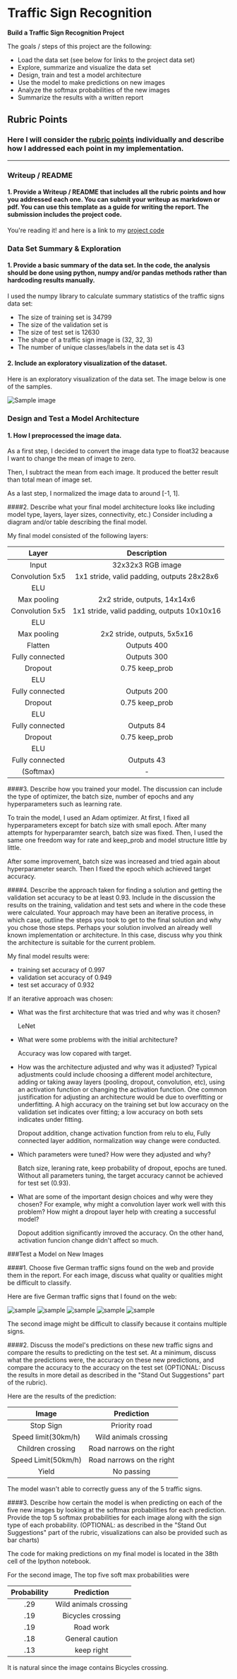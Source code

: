 # **Traffic Sign Recognition**

**Build a Traffic Sign Recognition Project**

The goals / steps of this project are the following:
* Load the data set (see below for links to the project data set)
* Explore, summarize and visualize the data set
* Design, train and test a model architecture
* Use the model to make predictions on new images
* Analyze the softmax probabilities of the new images
* Summarize the results with a written report

## Rubric Points
### Here I will consider the [rubric points](https://review.udacity.com/#!/rubrics/481/view) individually and describe how I addressed each point in my implementation.  

---
### Writeup / README

#### 1. Provide a Writeup / README that includes all the rubric points and how you addressed each one. You can submit your writeup as markdown or pdf. You can use this template as a guide for writing the report. The submission includes the project code.

You're reading it! and here is a link to my [project code](https://github.com/hiromichinomata/CarND-Traffic-Sign-Classifier-Project/blob/master/Traffic_Sign_Classifier.ipynb)

### Data Set Summary & Exploration

#### 1. Provide a basic summary of the data set. In the code, the analysis should be done using python, numpy and/or pandas methods rather than hardcoding results manually.

I used the numpy library to calculate summary statistics of the traffic
signs data set:

* The size of training set is 34799
* The size of the validation set is
* The size of test set is 12630
* The shape of a traffic sign image is (32, 32, 3)
* The number of unique classes/labels in the data set is 43

#### 2. Include an exploratory visualization of the dataset.

Here is an exploratory visualization of the data set. The image below is one of the samples.

![Sample image](./sample.png)

### Design and Test a Model Architecture

#### 1. How I preprocessed the image data.

As a first step, I decided to convert the image data type to float32 beacause I want to change the mean of image to zero.

Then, I subtract the mean from each image.
It produced the better result than total mean of image set.

As a last step, I normalized the image data to around [-1, 1].

####2. Describe what your final model architecture looks like including model type, layers, layer sizes, connectivity, etc.) Consider including a diagram and/or table describing the final model.

My final model consisted of the following layers:

| Layer         		|     Description	        					|
| :---------------------:	|   :---------------------------------------------------------:	|
| Input         		| 32x32x3 RGB image   					        |
| Convolution 5x5  	| 1x1 stride, valid padding, outputs 28x28x6	|
| ELU			|										|
| Max pooling	      	| 2x2 stride, outputs, 14x14x6				|
| Convolution 5x5	| 1x1 stride, valid padding, outputs 10x10x16	|
| ELU			| 		     								|
| Max pooling		| 2x2 stride, outputs, 5x5x16 				|
| Flatten			| Outputs 400 								|
| Fully connected	| Outputs 300								|
| Dropout			| 0.75 keep_prob							|
| ELU			| 										|
| Fully connected	| Outputs 200								|
| Dropout			| 0.75 keep_prob							|
| ELU			| 										|
| Fully connected	| Outputs 84								|
| Dropout			| 0.75 keep_prob							|
| ELU			| 										|
| Fully connected	| Outputs 43								|
| (Softmax)		| 		-						|

####3. Describe how you trained your model. The discussion can include the type of optimizer, the batch size, number of epochs and any hyperparameters such as learning rate.

To train the model, I used an Adam optimizer.
At first, I fixed all hyperparameters except for batch size with small epoch.
After many attempts for hyperparamter search, batch size was fixed.
Then, I used the same one freedom way for rate and keep_prob and model structure little by little.

After some improvement, batch size was increased and tried again about hyperparameter search.
Then I fixed the epoch which achieved target accuracy.

####4. Describe the approach taken for finding a solution and getting the validation set accuracy to be at least 0.93. Include in the discussion the results on the training, validation and test sets and where in the code these were calculated. Your approach may have been an iterative process, in which case, outline the steps you took to get to the final solution and why you chose those steps. Perhaps your solution involved an already well known implementation or architecture. In this case, discuss why you think the architecture is suitable for the current problem.

My final model results were:
* training set accuracy of 0.997
* validation set accuracy of 0.949
* test set accuracy of 0.932

If an iterative approach was chosen:
* What was the first architecture that was tried and why was it chosen?

  LeNet

* What were some problems with the initial architecture?

  Accuracy was low copared with target.

* How was the architecture adjusted and why was it adjusted? Typical adjustments could include choosing a different model architecture, adding or taking away layers (pooling, dropout, convolution, etc), using an activation function or changing the activation function. One common justification for adjusting an architecture would be due to overfitting or underfitting. A high accuracy on the training set but low accuracy on the validation set indicates over fitting; a low accuracy on both sets indicates under fitting.

  Dropout addition, change activation function from relu to elu, Fully connected layer addition, normalization way change were conducted.

* Which parameters were tuned? How were they adjusted and why?

  Batch size, leraning rate, keep probability of dropout, epochs are tuned.
  Without all parameters tuning, the target accuracy cannot be achieved for test set (0.93).

* What are some of the important design choices and why were they chosen? For example, why might a convolution layer work well with this problem? How might a dropout layer help with creating a successful model?

   Dopout addition significantly imroved the accuracy.
   On the other hand, activation funcion change didn't affect so much.

###Test a Model on New Images

####1. Choose five German traffic signs found on the web and provide them in the report. For each image, discuss what quality or qualities might be difficult to classify.

Here are five German traffic signs that I found on the web:

![sample](/images/0.jpg)
![sample](/images/1.jpg)
![sample](/images/2.jpg)
![sample](/images/3.jpg)
![sample](/images/4.jpg)

The second image might be difficult to classify because it contains multiple signs.

####2. Discuss the model's predictions on these new traffic signs and compare the results to predicting on the test set. At a minimum, discuss what the predictions were, the accuracy on these new predictions, and compare the accuracy to the accuracy on the test set (OPTIONAL: Discuss the results in more detail as described in the "Stand Out Suggestions" part of the rubric).

Here are the results of the prediction:

| Image			        |     Prediction	        					|
|:---------------------:|:---------------------------------------------:|
| Stop Sign      		| Priority road   									|
| Speed limit(30km/h)     			| Wild animals crossing 										|
| Children crossing					| Road narrows on the right											|
| Speed Limit(50km/h)	      		| Road narrows on the right					 				|
| Yield			| No passing      							|


The model wasn't able to correctly guess any of the 5 traffic signs.

####3. Describe how certain the model is when predicting on each of the five new images by looking at the softmax probabilities for each prediction. Provide the top 5 softmax probabilities for each image along with the sign type of each probability. (OPTIONAL: as described in the "Stand Out Suggestions" part of the rubric, visualizations can also be provided such as bar charts)

The code for making predictions on my final model is located in the 38th cell of the Ipython notebook.

For the second image, The top five soft max probabilities were

| Probability         	|     Prediction	        					|
|:---------------------:|:---------------------------------------------:|
| .29        			| Wild animals crossing   									|
| .19     				| Bicycles crossing 										|
| .19					| Road work											|
| .18	      			| General caution					 				|
| .13				    | keep right      							|

It is natural since the image contains Bicycles crossing.
